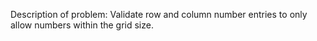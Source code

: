 Description of problem: Validate row and column number entries to only allow numbers within the grid size.